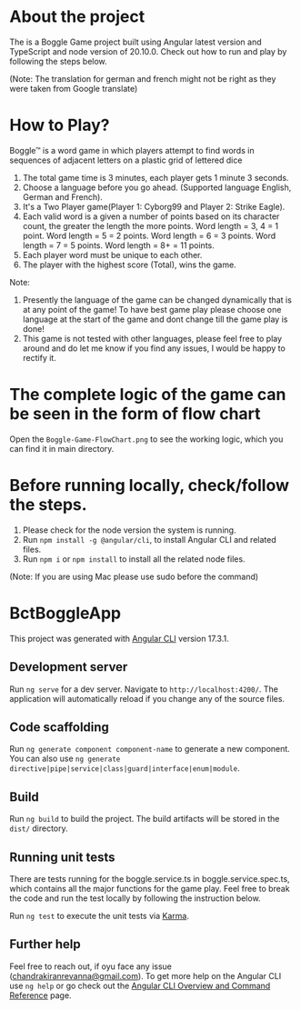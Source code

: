 # About the project

The is a Boggle Game project built using Angular latest version and TypeScript and node version of 20.10.0.
Check out how to run and play by following the steps below.

(Note: The translation for german and french might not be right as they were taken from Google translate)

# How to Play?

Boggle™ is a word game in which players attempt to find words in sequences of adjacent letters on a plastic grid of lettered dice

1. The total game time is 3 minutes, each player gets 1 minute 3 seconds.
2. Choose a language before you go ahead. (Supported language English, German and French).
3. It's a Two Player game(Player 1: Cyborg99 and Player 2: Strike Eagle).
4. Each valid word is a given a number of points based on its character count, the greater the length the more points.
   Word length = 3, 4 = 1 point.
   Word length = 5 = 2 points.
   Word length = 6 = 3 points.
   Word length = 7 = 5 points.
   Word length = 8+ = 11 points.
5. Each player word must be unique to each other.
6. The player with the highest score (Total), wins the game.

Note:

1. Presently the language of the game can be changed dynamically that is at any point of the game! To have best game play please choose one language at the start of the game and dont change till the game play is done!
2. This game is not tested with other languages, please feel free to play around and do let me know if you find any issues, I would be happy to rectify it.

# The complete logic of the game can be seen in the form of flow chart

Open the `Boggle-Game-FlowChart.png` to see the working logic, which you can find it in main directory.

# Before running locally, check/follow the steps.

1. Please check for the node version the system is running.
2. Run `npm install -g @angular/cli`, to install Angular CLI and related files.
3. Run `npm i` or `npm install` to install all the related node files.

(Note: If you are using Mac please use sudo before the command)

# BctBoggleApp

This project was generated with [Angular CLI](https://github.com/angular/angular-cli) version 17.3.1.

## Development server

Run `ng serve` for a dev server. Navigate to `http://localhost:4200/`. The application will automatically reload if you change any of the source files.

## Code scaffolding

Run `ng generate component component-name` to generate a new component. You can also use `ng generate directive|pipe|service|class|guard|interface|enum|module`.

## Build

Run `ng build` to build the project. The build artifacts will be stored in the `dist/` directory.

## Running unit tests

There are tests running for the boggle.service.ts in boggle.service.spec.ts, which contains all the major functions for the game play.
Feel free to break the code and run the test locally by following the instruction below.

Run `ng test` to execute the unit tests via [Karma](https://karma-runner.github.io).

## Further help

Feel free to reach out, if oyu face any issue (chandrakiranrevanna@gmail.com).
To get more help on the Angular CLI use `ng help` or go check out the [Angular CLI Overview and Command Reference](https://angular.io/cli) page.
